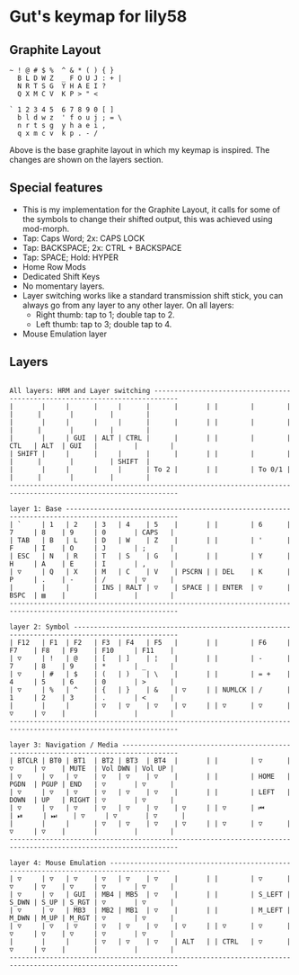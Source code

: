 # Gut's keymap for lily58

## Graphite Layout

```
~ ! @ # $ %  ^ & * ( ) { }
  B L D W Z  _ F O U J : + |
  N R T S G  Y H A E I ?
  Q X M C V  K P > " <

` 1 2 3 4 5  6 7 8 9 0 [ ]
  b l d w z  ' f o u j ; = \
  n r t s g  y h a e i ,
  q x m c v  k p . - /
```

Above is the base graphite layout in which my keymap is inspired. The changes are shown on the layers section.

## Special features

- This is my implementation for the Graphite Layout, it calls for some of the symbols to change their shifted output, this was achieved using mod-morph.
- Tap: Caps Word; 2x: CAPS LOCK
- Tap: BACKSPACE; 2x: CTRL + BACKSPACE
- Tap: SPACE; Hold: HYPER
- Home Row Mods
- Dedicated Shift Keys
- No momentary layers.
- Layer switching works like a standard transmission shift stick, you can always go from any layer to any other layer. On all layers:
  - Right thumb: tap to 1; double tap to 2.
  - Left  thumb: tap to 3; double tap to 4.
- Mouse Emulation layer

## Layers

```

All layers: HRM and Layer switching ----------------------------------------------------------------------------
|       |     |      |     |      |      |       | |        |        |       |      |       |         |        |
|       |     |      |     |      |      |       | |        |        |       |      |       |         |        |
|       |     | GUI  | ALT | CTRL |      |       | |        |        | CTL   | ALT  | GUI   |         |        |
| SHIFT |     |      |     |      |      |       | |        |        |       |      |       |         | SHIFT  |
|       |     |      |     |      | To 2 |       | |        | To 0/1 |       |      |       |         |        |
----------------------------------------------------------------------------------------------------------------

layer 1: Base --------------------------------------------------------------------------------------------------
| `     | 1   | 2    | 3   | 4    | 5    |       | |        | 6      | 7     | 8    | 9     | 0       | CAPS   |
| TAB   | B   | L    | D   | W    | Z    |       | |        | '      | F     | I    | O     | J       | ;      |
| ESC   | N   | R    | T   | S    | G    |       | |        | Y      | H     | A    | E     | I       | ,      |
| ▽     | Q   | X    | M   | C    | V    | PSCRN | | DEL    | K      | P     | .    | -     | /       | ▽      |
|       |     |      | INS | RALT | ▽    | SPACE | | ENTER  | ▽      | BSPC  | ▤    |       |         |        |
----------------------------------------------------------------------------------------------------------------

layer 2: Symbol ------------------------------------------------------------------------------------------------
| F12   | F1  | F2   | F3  | F4   | F5   |       | |        | F6     | F7    | F8   | F9    | F10     | F11    |
| ▽     | !   | @    | [   | ]    | ¦    |       | |        | -      | 7     | 8    | 9     | *       | _      |
| ▽     | #   | $    | (   | )    | \    |       | |        | = +    | 4     | 5    | 6     | 0       | >      |
| ▽     | %   | ^    | {   | }    | &    | ▽     | | NUMLCK | /      | 1     | 2    | 3     | .       | <      |
|       |     |      | ▽   | ▽    | ▽    | ▽     | | ▽      | ▽      | ▽     | ▽    |       |         |        |
----------------------------------------------------------------------------------------------------------------

layer 3: Navigation / Media ------------------------------------------------------------------------------------
| BTCLR | BT0 | BT1  | BT2 | BT3  | BT4  |       | |        | ▽      | ▽     | ▽    | MUTE  | Vol DWN | Vol UP |
| ▽     | ▽   | ▽    | ▽   | ▽    | ▽    |       | |        | HOME   | PGDN  | PGUP | END   | ▽       | ▽      |
| ▽     | ▽   | ▽    | ▽   | ▽    | ▽    |       | |        | LEFT   | DOWN  | UP   | RIGHT | ▽       | ▽      |
| ▽     | ▽   | ▽    | ▽   | ▽    | ▽    | ▽     | | ▽      | ⏮      | ⏯     | ⏭    | ▽     | ▽       | ▽      |
|       |     |      | ▽   | ▽    | ▽    | ▽     | | ▽      | ▽      | ▽     | ▽    |       |         |        |
----------------------------------------------------------------------------------------------------------------

layer 4: Mouse Emulation -------------------------------------------------------------------------------------
| ▽     | ▽   | ▽    | ▽   | ▽    | ▽    |       | |        | ▽      | ▽     | ▽    | ▽     | ▽       | ▽      |
| ▽     | ▽   | GUI  | MB4 | MB5  | ▽    |       | |        | S_LEFT | S_DWN | S_UP | S_RGT | ▽       | ▽      |
| ▽     | ▽   | MB3  | MB2 | MB1  | ▽    |       | |        | M_LEFT | M_DWN | M_UP | M_RGT | ▽       | ▽      |
| ▽     | ▽   | ▽    | ▽   | ▽    | ▽    | ▽     | | ▽      | ▽      | ▽     | ▽    | ▽     | ▽       | ▽      |
|       |     |      | ▽   | ▽    | ▽    | ALT   | | CTRL   | ▽      | ▽     | ▽    |       |         |        |
----------------------------------------------------------------------------------------------------------------

```


